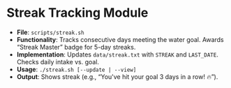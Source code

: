 # Streak Tracking Module
- **File**: `scripts/streak.sh`
- **Functionality**: Tracks consecutive days meeting the water goal. Awards “Streak Master” badge for 5-day streaks.
- **Implementation**: Updates `data/streak.txt` with `STREAK` and `LAST_DATE`. Checks daily intake vs. goal.
- **Usage**: `./streak.sh [--update | --view]`
- **Output**: Shows streak (e.g., “You've hit your goal 3 days in a row! 🔥”).
